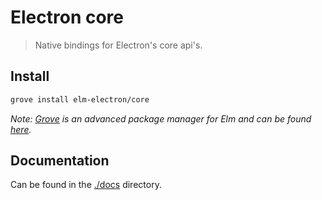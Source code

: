 # Electron core

> Native bindings for Electron's core api's.


## Install

```sh
grove install elm-electron/core
```

_Note: [Grove](https://github.com/panosoft/elm-grove) is an advanced package manager for Elm and can be found [here](https://github.com/panosoft/elm-grove)._


## Documentation

Can be found in the [./docs](./tree/master/docs) directory.
